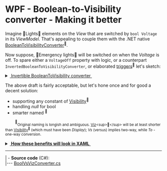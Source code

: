 # WPF - Boolean-to-Visibility converter - Making it better

Imagine :high_brightness:Lights:high_brightness: elements on the *View* that are switched by `bool Voltage` in its *ViewModel*. That's appealing to couple them with the .NET native [BooleanToVisibilityConverter](https://docs.microsoft.com/en-us/dotnet/api/system.windows.controls.booleantovisibilityconverter)<sup>🔗</sup>.

Now suppose, :flashlight:Emergency lights:flashlight: will be switched on when the _Voltage_ is off. To spare either a `VoltageOff` property with logic, or a counterpart `InvertedBooleanToVisibilityConverter`, or elaborated [triggers](https://docs.microsoft.com/en-us/dotnet/api/system.windows.style.triggers)<sup>🔗</sup> let's sketch:

<details>
<summary><ins>&nbsp;Invertible BooleanToVisibility converter&nbsp;</ins></summary>
&nbsp;

```csharp
public class BooleanToVisibilityConverter : IValueConverter
{
    public bool Invert { get; set; }

    public object Convert(object value, Type _, object __, CultureInfo ___) => value is not bool visible ? 
        throw new ArgumentException($"{nameof(value)} must be bool") :
        Invert ^ visible ? Visibility.Visible : Visibility.Hidden;

    /// ConvertBack(...
}
``` 
XAML:

 ```xaml
<local:BooleanToVisibilityConverter x:Key="BooleanToVisibility" />
<local:BooleanToVisibilityConverter x:Key="InvertedBooleanToVisibility" Invert="True" />
```
\__________________________________________
</details>

The above draft is fairly acceptable, but let's hone once and for good a decent solution:

+ supporting any constant of [Visibility](https://docs.microsoft.com/en-us/dotnet/api/system.windows.visibility)<sup>🔗</sup>
+ handling *null* for bool
+ smarter named&nbsp;<sup>:raising_hand:</sup>

&nbsp;&nbsp;&nbsp;&nbsp;&nbsp;&nbsp;&nbsp;&nbsp;<sup>:raising_hand:</sup><sub>Original naming is longish and ambiguous. [Viz](https://en.wikipedia.org/wiki/Viz.)<sup>🔗</sup> will be at least shorter than [Visibility](https://www.merriam-webster.com/dictionary/visibility)<sup>🔗</sup> (which must have been *Display*); *Vs* (versus) implies two-way, while *To* - one-way conversion.</sub>

<details>
<summary><ins>&nbsp;<b>How these benefits will look in XAML</b>&nbsp;</ins></summary>
&nbsp;

 ```xaml
<local:BoolVsVizConverter x:Key="BoolToViz/>
<local:BoolVsVizConverter x:Key="InvertedBoolToViz" True="Hidden" False="Visible"/>
<local:BoolVsVizConverter x:Key="BoolToVizCollapsed" False="Collapsed"/>
<local:BoolVsVizConverter x:Key="InvertedBoolToVizCollapsed" True="Collapsed" False="Visible"/>
                                                                      
<local:BoolVsVizConverter x:Key="BoolVsViz" DefaultBack="False"/>

```
\__________________________________________
</details>

---

| - **Source code** (C#):\
|--- [BoolVsVizConverter.cs](../../../,./../src/TuttiFrutti/WinClay/Converters/BoolVsVizConverter.cs) 
